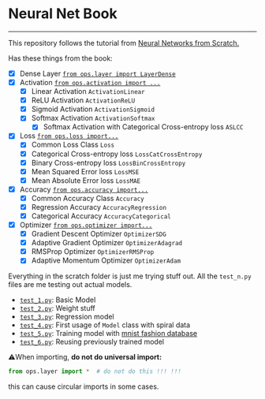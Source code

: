 # Neural Net Book

***

This repository follows the tutorial from 
[Neural Networks from Scratch.](https://nnfs.io/)

Has these things from the book:

- [x] Dense Layer [`from ops.layer import LayerDense`](ops/layer.py)
- [x] Activation [`from ops.activation import ...`](ops/activation.py)
  - [x] Linear Activation `ActivationLinear`
  - [x] ReLU Activation `ActivationReLU`
  - [x] Sigmoid Activation `ActivationSigmoid`
  - [x] Softmax Activation `ActivationSoftmax`
    - [x] Softmax Activation with Categorical Cross-entropy loss `ASLCC`
- [x] Loss [`from ops.loss import...`](ops/loss.py)
  - [x] Common Loss Class `Loss`
  - [x] Categorical Cross-entropy loss `LossCatCrossEntropy`
  - [x] Binary Cross-entropy loss `LossBinCrossEntropy`
  - [x] Mean Squared Error loss `LossMSE`
  - [x] Mean Absolute Error loss `LossMAE`
- [x] Accuracy [`from ops.accuracy import...`](ops/accuracy.py)
  - [x] Common Accuracy Class `Accuracy`
  - [x] Regression Accuracy `AccuracyRegression`
  - [x] Categorical Accuracy `AccuracyCategorical`
- [x] Optimizer [`from ops.optimizer import...`](ops/optimizer.py)
  - [x] Gradient Descent Optimizer `OptimizerSDG`
  - [x] Adaptive Gradient Optimizer `OptimizerAdagrad`
  - [x] RMSProp Optimizer `OptimizerRMSProp`
  - [x] Adaptive Momentum Optimizer `OptimizerAdam`

Everything in the scratch folder is just me trying stuff out. 
All the `test_n.py` files are me testing out actual models. 
- [`test_1.py`](test_1.py): Basic Model
- [`test_2.py`](test_2.py): Weight stuff
- [`test_3.py`](test_3.py): Regression model
- [`test_4.py`](test_4.py): First usage of `Model` class with spiral data
- [`test_5.py`](test_5.py): Training model with [mnist fashion database](https://nnfs.io/datasets/fashion_mnist_images.zip)
- [`test_6.py`](test_6.py): Reusing previously trained model


⚠️When importing, **do not do universal import:**

```python
from ops.layer import *  # do not do this !!! !!!
```

this can cause circular imports in some cases.
